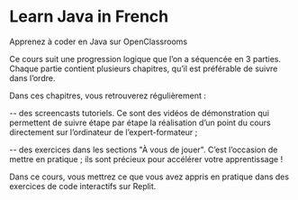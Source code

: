 # Learn Java in French
 
Apprenez à coder en Java sur OpenClassrooms

Ce cours suit une progression logique que l’on a séquencée en 3 parties. Chaque partie contient plusieurs chapitres, qu’il est préférable de suivre dans l’ordre.

Dans ces chapitres, vous retrouverez régulièrement :

-- des screencasts tutoriels. Ce sont des vidéos de démonstration qui permettent de suivre étape par étape la réalisation d’un point du cours directement sur l’ordinateur de l’expert-formateur ;

-- des exercices dans les sections "À vous de jouer". C’est l’occasion de mettre en pratique ; ils sont précieux pour accélérer votre apprentissage !

Dans ce cours, vous mettrez ce que vous avez appris en pratique dans des exercices de code interactifs sur Replit. 